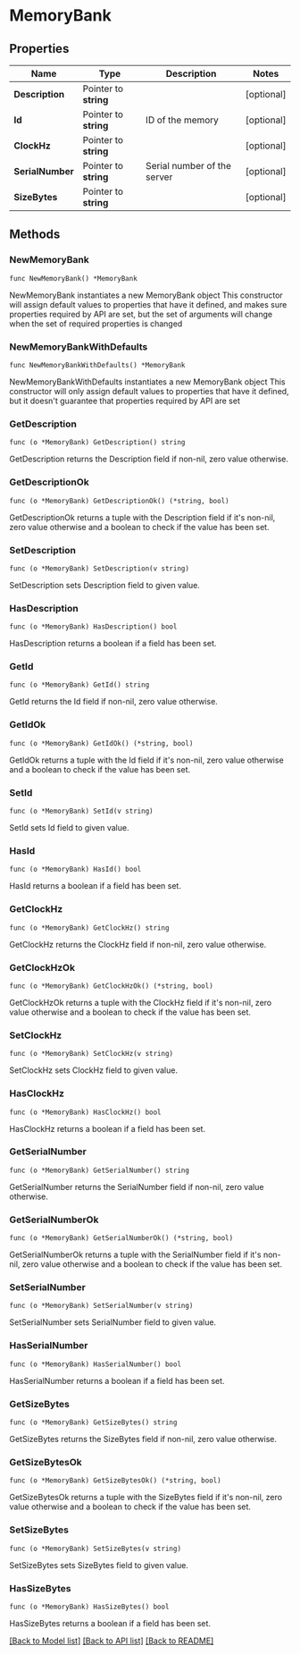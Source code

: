 # MemoryBank

## Properties

Name | Type | Description | Notes
------------ | ------------- | ------------- | -------------
**Description** | Pointer to **string** |  | [optional] 
**Id** | Pointer to **string** | ID of the memory | [optional] 
**ClockHz** | Pointer to **string** |  | [optional] 
**SerialNumber** | Pointer to **string** | Serial number of the server | [optional] 
**SizeBytes** | Pointer to **string** |  | [optional] 

## Methods

### NewMemoryBank

`func NewMemoryBank() *MemoryBank`

NewMemoryBank instantiates a new MemoryBank object
This constructor will assign default values to properties that have it defined,
and makes sure properties required by API are set, but the set of arguments
will change when the set of required properties is changed

### NewMemoryBankWithDefaults

`func NewMemoryBankWithDefaults() *MemoryBank`

NewMemoryBankWithDefaults instantiates a new MemoryBank object
This constructor will only assign default values to properties that have it defined,
but it doesn't guarantee that properties required by API are set

### GetDescription

`func (o *MemoryBank) GetDescription() string`

GetDescription returns the Description field if non-nil, zero value otherwise.

### GetDescriptionOk

`func (o *MemoryBank) GetDescriptionOk() (*string, bool)`

GetDescriptionOk returns a tuple with the Description field if it's non-nil, zero value otherwise
and a boolean to check if the value has been set.

### SetDescription

`func (o *MemoryBank) SetDescription(v string)`

SetDescription sets Description field to given value.

### HasDescription

`func (o *MemoryBank) HasDescription() bool`

HasDescription returns a boolean if a field has been set.

### GetId

`func (o *MemoryBank) GetId() string`

GetId returns the Id field if non-nil, zero value otherwise.

### GetIdOk

`func (o *MemoryBank) GetIdOk() (*string, bool)`

GetIdOk returns a tuple with the Id field if it's non-nil, zero value otherwise
and a boolean to check if the value has been set.

### SetId

`func (o *MemoryBank) SetId(v string)`

SetId sets Id field to given value.

### HasId

`func (o *MemoryBank) HasId() bool`

HasId returns a boolean if a field has been set.

### GetClockHz

`func (o *MemoryBank) GetClockHz() string`

GetClockHz returns the ClockHz field if non-nil, zero value otherwise.

### GetClockHzOk

`func (o *MemoryBank) GetClockHzOk() (*string, bool)`

GetClockHzOk returns a tuple with the ClockHz field if it's non-nil, zero value otherwise
and a boolean to check if the value has been set.

### SetClockHz

`func (o *MemoryBank) SetClockHz(v string)`

SetClockHz sets ClockHz field to given value.

### HasClockHz

`func (o *MemoryBank) HasClockHz() bool`

HasClockHz returns a boolean if a field has been set.

### GetSerialNumber

`func (o *MemoryBank) GetSerialNumber() string`

GetSerialNumber returns the SerialNumber field if non-nil, zero value otherwise.

### GetSerialNumberOk

`func (o *MemoryBank) GetSerialNumberOk() (*string, bool)`

GetSerialNumberOk returns a tuple with the SerialNumber field if it's non-nil, zero value otherwise
and a boolean to check if the value has been set.

### SetSerialNumber

`func (o *MemoryBank) SetSerialNumber(v string)`

SetSerialNumber sets SerialNumber field to given value.

### HasSerialNumber

`func (o *MemoryBank) HasSerialNumber() bool`

HasSerialNumber returns a boolean if a field has been set.

### GetSizeBytes

`func (o *MemoryBank) GetSizeBytes() string`

GetSizeBytes returns the SizeBytes field if non-nil, zero value otherwise.

### GetSizeBytesOk

`func (o *MemoryBank) GetSizeBytesOk() (*string, bool)`

GetSizeBytesOk returns a tuple with the SizeBytes field if it's non-nil, zero value otherwise
and a boolean to check if the value has been set.

### SetSizeBytes

`func (o *MemoryBank) SetSizeBytes(v string)`

SetSizeBytes sets SizeBytes field to given value.

### HasSizeBytes

`func (o *MemoryBank) HasSizeBytes() bool`

HasSizeBytes returns a boolean if a field has been set.


[[Back to Model list]](../README.md#documentation-for-models) [[Back to API list]](../README.md#documentation-for-api-endpoints) [[Back to README]](../README.md)


